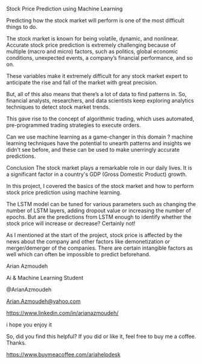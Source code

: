 Stock Price Prediction using Machine Learning

Predicting how the stock market will perform is one of the most difficult things to do.

The stock market is known for being volatile, dynamic, and nonlinear. Accurate stock price prediction is extremely challenging because of multiple (macro and micro) factors, such as politics, global economic conditions, unexpected events, a company’s financial performance, and so on.

These variables make it extremely difficult for any stock market expert to anticipate the rise and fall of the market with great precision.

But, all of this also means that there’s a lot of data to find patterns in. So, financial analysts, researchers, and data scientists keep exploring analytics techniques to detect stock market trends.

This gave rise to the concept of algorithmic trading, which uses automated, pre-programmed trading strategies to execute orders.

Can we use machine learning as a game-changer in this domain ? machine learning techniques have the potential to unearth patterns and insights we didn’t see before, and these can be used to make unerringly accurate predictions.

Conclusion
The stock market plays a remarkable role in our daily lives. It is a significant factor in a country's GDP (Gross Domestic Product) growth.

In this project, I covered the basics of the stock market and how to perform stock price prediction using machine learning.

The LSTM model can be tuned for various parameters such as changing the number of LSTM layers, adding dropout value or increasing the number of epochs. But are the predictions from LSTM enough to identify whether the stock price will increase or decrease? Certainly not!

As I mentioned at the start of the project, stock price is affected by the news about the company and other factors like demonetization or merger/demerger of the companies. There are certain intangible factors as well which can often be impossible to predict beforehand.



Arian Azmoudeh

Ai & Machine Learning Student

@ArianAzmoudeh

Arian.Azmoudeh@yahoo.com

https://www.linkedin.com/in/arianazmoudeh/

i hope you enjoy it

So, did you find this helpful? If you did or like it, feel free to buy me a coffee. Thanks.

https://www.buymeacoffee.com/ariahelpdesk
